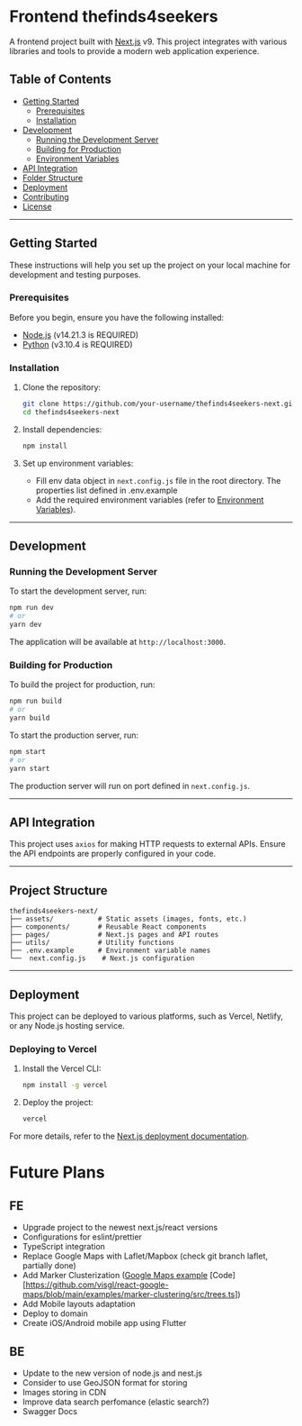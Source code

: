 # Frontend thefinds4seekers

A frontend project built with [Next.js](https://nextjs.org/) v9. This project integrates with various libraries and tools to provide a modern web application experience.

## Table of Contents

- [Getting Started](#getting-started)
  - [Prerequisites](#prerequisites)
  - [Installation](#installation)
- [Development](#development)
  - [Running the Development Server](#running-the-development-server)
  - [Building for Production](#building-for-production)
  - [Environment Variables](#environment-variables)
- [API Integration](#api-integration)
- [Folder Structure](#folder-structure)
- [Deployment](#deployment)
- [Contributing](#contributing)
- [License](#license)

---

## Getting Started

These instructions will help you set up the project on your local machine for development and testing purposes.

### Prerequisites

Before you begin, ensure you have the following installed:

- [Node.js](https://nodejs.org/) (v14.21.3 is REQUIRED)
- [Python](https://www.python.org/) (v3.10.4 is REQUIRED)

### Installation

1. Clone the repository:

   ```bash
   git clone https://github.com/your-username/thefinds4seekers-next.git
   cd thefinds4seekers-next
   ```

2. Install dependencies:

   ```bash
   npm install
   ```

3. Set up environment variables:
   - Fill env data object in `next.config.js` file in the root directory. The properties list defined in .env.example
   - Add the required environment variables (refer to [Environment Variables](#environment-variables)).

---

## Development

### Running the Development Server

To start the development server, run:

```bash
npm run dev
# or
yarn dev
```

The application will be available at `http://localhost:3000`.

### Building for Production

To build the project for production, run:

```bash
npm run build
# or
yarn build
```

To start the production server, run:

```bash
npm start
# or
yarn start
```

The production server will run on port defined in `next.config.js`.

---

## API Integration

This project uses `axios` for making HTTP requests to external APIs. Ensure the API endpoints are properly configured in your code.

---

## Project Structure

```
thefinds4seekers-next/
├── assets/           # Static assets (images, fonts, etc.)
├── components/       # Reusable React components
├── pages/            # Next.js pages and API routes
├── utils/            # Utility functions
├── .env.example      # Environment variable names
└──  next.config.js    # Next.js configuration
```

---

## Deployment

This project can be deployed to various platforms, such as Vercel, Netlify, or any Node.js hosting service.

### Deploying to Vercel

1. Install the Vercel CLI:

   ```bash
   npm install -g vercel
   ```

2. Deploy the project:
   ```bash
   vercel
   ```

For more details, refer to the [Next.js deployment documentation](https://nextjs.org/docs/deployment).

# Future Plans

## FE

- Upgrade project to the newest next.js/react versions
- Configurations for eslint/prettier
- TypeScript integration
- Replace Google Maps with Laflet/Mapbox (check git branch laflet, partially done)
- Add Marker Clusterization ([Google Maps example](https://visgl.github.io/react-google-maps/examples/marker-clustering) [Code][https://github.com/visgl/react-google-maps/blob/main/examples/marker-clustering/src/trees.ts])
- Add Mobile layouts adaptation
- Deploy to domain
- Create iOS/Android mobile app using Flutter

## BE

- Update to the new version of node.js and nest.js
- Consider to use GeoJSON format for storing
- Images storing in CDN
- Improve data search perfomance (elastic search?)
- Swagger Docs
